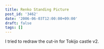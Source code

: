 ```yaml
---
title: Renko Standing Picture
post_id: '3462'
date: '2006-06-03T12:00:00+09:00'
draft: false
tags: []
---
```


I tried to redraw the cut-in for Tokijo castle v2.